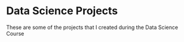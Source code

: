 # Data Science Projects
 
These are some of the projects that I created during the Data Science Course